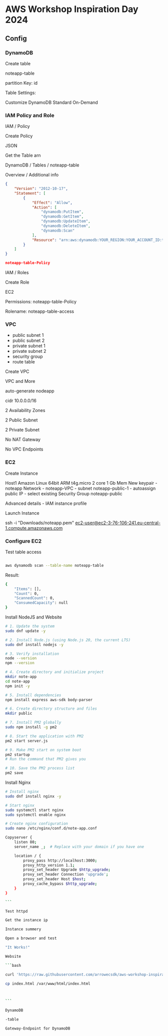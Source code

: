 # AWS Workshop Inspiration Day 2024

## Config

### DynamoDB

Create table

noteapp-table

partition Key: id

Table Settings:

Customize
DynamoDB Standard
On-Demand

### IAM Policy and Role

IAM / Policy

Create Policy

JSON

Get the Table arn

DynamoDB / Tables / noteapp-table

Overview / Additional info

```JSON
{
    "Version": "2012-10-17",
    "Statement": [
        {
            "Effect": "Allow",
            "Action": [
                "dynamodb:PutItem",
                "dynamodb:GetItem",
                "dynamodb:UpdateItem",
                "dynamodb:DeleteItem",
                "dynamodb:Scan"
            ],
            "Resource": "arn:aws:dynamodb:YOUR_REGION:YOUR_ACCOUNT_ID:table/YOUR_TABLE_NAME"
        }
    ]
}

noteapp-table-Policy

```

IAM / Roles

Create Role

EC2

Permissions: noteapp-table-Policy

Rolename:
noteapp-table-access



### VPC

- public subnet 1
- public subnet 2
- private subnet 1
- private subnet 2
- security group
- route table

Create VPC

VPC and More

auto-generate
nodeapp

cidr
10.0.0.0/16

2 Availability Zones

2 Public Subnet

2 Private Subnet

No NAT Gateway

No VPC Endpoints

### EC2

Create Instance

Host1
Amazon Linux
64bit ARM
t4g.micro 2 core 1 Gb Mem
New keypair
    - noteapp
Network
    - noteapp-VPC
    - subnet noteapp-public-1
    - autoassign public IP
    - select existing Security Group noteapp-public

Advanced details
    - IAM instance profile

Launch Instance

ssh -i "Downloads/noteapp.pem" <ec2-user@ec2-3-76-106-241.eu-central-1.compute.amazonaws.com>

### Configure EC2

Test table access

```bash

aws dynamodb scan --table-name noteapp-table

```

Result:

```bash
{
    "Items": [],
    "Count": 0,
    "ScannedCount": 0,
    "ConsumedCapacity": null
}

```

Install NodeJS and Website

```bash
# 1. Update the system
sudo dnf update -y

# 2. Install Node.js (using Node.js 20, the current LTS)
sudo dnf install nodejs -y

# 3. Verify installation
node --version
npm --version

# 4. Create directory and initialize project
mkdir note-app
cd note-app
npm init -y

# 5. Install dependencies
npm install express aws-sdk body-parser

# 6. Create directory structure and files
mkdir public

# 7. Install PM2 globally
sudo npm install -g pm2

# 8. Start the application with PM2
pm2 start server.js

# 9. Make PM2 start on system boot
pm2 startup
# Run the command that PM2 gives you

# 10. Save the PM2 process list
pm2 save

```

Install Nginx

```bash
# Install nginx
sudo dnf install nginx -y

# Start nginx
sudo systemctl start nginx
sudo systemctl enable nginx

# Create nginx configuration
sudo nano /etc/nginx/conf.d/note-app.conf

```

````bash
Copyserver {
    listen 80;
    server_name _;  # Replace with your domain if you have one

    location / {
        proxy_pass http://localhost:3000;
        proxy_http_version 1.1;
        proxy_set_header Upgrade $http_upgrade;
        proxy_set_header Connection 'upgrade';
        proxy_set_header Host $host;
        proxy_cache_bypass $http_upgrade;
    }
}

```

Test httpd

Get the instance ip

Instance summery

Open a browser and test

"It Works!"

Website

```bash

curl 'https://raw.githubusercontent.com/arrowecsdk/aws-workshop-inspirationday24/refs/heads/main/noteapp/index.html' > index.html

cp index.html /var/www/html/index.html



```

DynamoDB

-table

Gateway-Endpoint for DynamoDB
